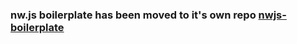 ### nw.js boilerplate has been moved to it's own repo [nwjs-boilerplate](https://github.com/vhpoet/nwjs-boilerplate)
